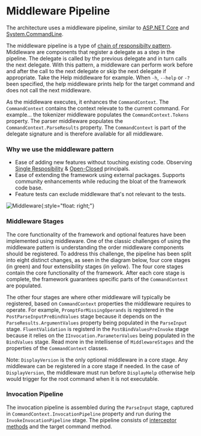 # Middleware Pipeline

The architecture uses a middleware pipeline, similar to [ASP.NET Core](https://thomaslevesque.com/2018/03/27/understanding-the-asp-net-core-middleware-pipeline/) and [System.CommandLine](https://github.com/dotnet/command-line-api/wiki/How-To#middleware-pipeline).

The middleware pipeline is a type of [chain of responsibilty pattern](https://en.wikipedia.org/wiki/Chain-of-responsibility_pattern).  
Middleware are components that register a delegate as a step in the pipeline.  The delegate is called by the previous delegate and in turn calls the next delegate.  With this pattern, a middleware can perform work before and after the call to the next delegate or skip the next delegate if appropriate.  Take the Help middleware for example. When `-h`, `--help` or `-?` been specified, the help middleware prints help for the target command and does not call the next middleware.

As the middleware executes, it enhances the `CommandContext`.  The `CommandContext` contains the context relevate to the current command. For example... the tokenizer middleware populates the `CommandContext.Tokens` property.  The parser middleware populates the `CommandContext.ParseResults` property.  The `CommandContext` is part of the delegate signature and is therefore available for all middleware.

### Why we use the middleware pattern
* Ease of adding new features without touching existing code. Observing [Single Resposibility](https://en.wikipedia.org/wiki/Single_responsibility_principle) &  [Open-Closed](https://en.wikipedia.org/wiki/Open%E2%80%93closed_principle) principals.
* Ease of extending the framework using external packages. Supports community enhancements while reducing the bloat of the framework code base.
* Feature tests can exclude middleware that's not relevant to the tests.

![Middleware](../diagrams/MiddlewarePipeline.png){:style="float: right;"}

### Middleware Stages
The core functionality of the framework and optional features have been implemented using middleware. 
One of the classic challenges of using the middleware pattern is understanding the order middleware components should be registered. To address this challenge, the pipeline has been split into eight distinct changes, as seen in the diagram below, four core stages (in green) and four extensibility stages (in yellow). The four core stages contain the core functionality of the framework. After each core stage is complete, the framework guarantees specific parts of the `CommandContext` are populated.

The other four stages are where other middleware will typically be registered, based on `CommandContext` properties the middleware requires to operate. For example, `PromptForMissingOperands` is registered in the `PostParseInputPreBindValues` stage because it depends on the `ParseResults.ArgumentValues` property being populated in the `ParseInput` stage. `FluentValidation` is registerd in the `PostBindValuesPreInvoke` stage because it relies on the `IInvocation.ParameterValues` being populated in the `BindValues` stage.  Read more in the intellisense of `MiddlewareStages` and the properties of the `CommandContext` classes.

Note: `DisplayVersion` is the only optional middleware in a core stage. Any middleware can be registered in a core stage if needed. In the case of `DisplayVersion`, the middleware must run before `DisplayHelp` otherwise help would trigger for the root command when it is not executable.


### Invocation Pipeline
The invocation pipeline is assembled during the `ParseInput` stage, captured in `CommandContext.InvocationPipeline` property and run during the `InvokeInvocationPipeline` stage. The pipeline consists of [interceptor methods](interceptors.md) and the target command method.
